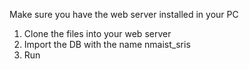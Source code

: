 Make sure you have the web server installed in your PC

1. Clone the files into your web server
2. Import the DB with the name nmaist_sris
3. Run
